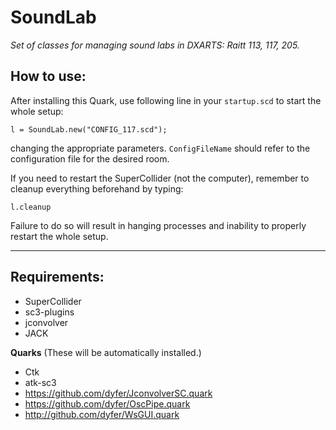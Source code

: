 # SoundLab

_Set of classes for managing sound labs in DXARTS: Raitt 113, 117, 205._

## How to use:

After installing this Quark, use following line in your `startup.scd` to start the whole setup:

```supercollider
l = SoundLab.new("CONFIG_117.scd");
```
changing the appropriate parameters. `ConfigFileName` should refer to the configuration file for the desired room.

If you need to restart the SuperCollider (not the computer), remember to cleanup everything beforehand by typing:
```supercollider
l.cleanup
```
Failure to do so will result in hanging processes and inability to properly restart the whole setup.


-----
## Requirements:
- SuperCollider
- sc3-plugins
- jconvolver
- JACK

**Quarks** (These will be automatically installed.)
- Ctk
- atk-sc3
- https://github.com/dyfer/JconvolverSC.quark
- https://github.com/dyfer/OscPipe.quark
- http://github.com/dyfer/WsGUI.quark

